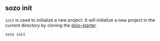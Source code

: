 ## sozo init

`init` is used to initialize a new project. It will initialize a new project in the current directory by cloning the [dojo-starter](https://github.com/dojoengine/dojo-starter).

```sh
sozo init
```
